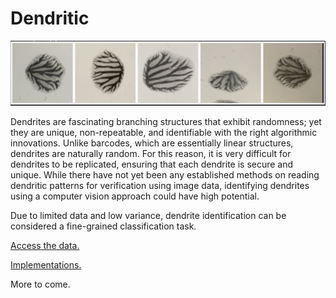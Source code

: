 # Dendritic

![alt text](https://github.com/bjhaj/Dendritic/blob/main/results/dend1.png)

Dendrites are fascinating branching structures that exhibit
randomness; yet they are unique, non-repeatable, and identifiable
with the right algorithmic innovations. Unlike barcodes,
which are essentially linear structures, dendrites are naturally
random. For this reason, it is very difficult for dendrites to be
replicated, ensuring that each dendrite is secure and unique.
While there have not yet been any established methods on
reading dendritic patterns for verification using image data,
identifying dendrites using a computer vision approach could
have high potential. 

Due to limited data and low variance, dendrite identification 
can be considered a fine-grained classification task.

[Access the data.](https://drive.google.com/drive/folders/13fi2c26jC9bgEhUhBvfG8nAqOZridZEp?usp=drive_link)

[Implementations.](https://github.com/bjhaj/Dendritic/tree/main/notebooks)

More to come.
